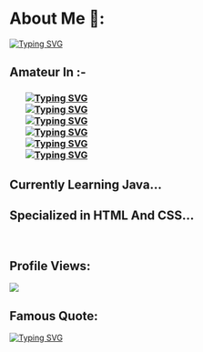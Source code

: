 
<html>
  <head>
    
  </head>
  <body>
    <h1> About Me 📇: </h1>
    <a href="https://git.io/typing-svg"><img src="https://readme-typing-svg.demolab.com?font=Fira+Code&size=22&pause=968&color=3BC0F7&width=435&lines=Hi+I+Am+Sounak+Sarbadhikary;A+Computer+Applications+Student;Coding+Only+For+Fun;Experienced+Webpage+Designer" alt="Typing SVG" /></a>
    <h2>Amateur In :-</h2>
<h3>
    <ul>
      <a href="https://git.io/typing-svg"><img src="https://readme-typing-svg.demolab.com?font=Fira+Code&size=30&pause=1000&color=F77A38&width=435&lines=HTML" alt="Typing SVG" /></a>
<br>
      <a href="https://git.io/typing-svg"><img src="https://readme-typing-svg.demolab.com?font=Fira+Code&size=30&pause=1000&color=2FA9F7&width=435&lines=CSS" alt="Typing SVG" /></a>
<br>
      <a href="https://git.io/typing-svg"><img src="https://readme-typing-svg.demolab.com?font=Fira+Code&size=30&pause=1000&color=F7F43D&width=435&lines=JavaScript+" alt="Typing SVG" /></a>
<br>
      <a href="https://git.io/typing-svg"><img src="https://readme-typing-svg.demolab.com?font=Fira+Code&size=30&pause=1000&color=6CADF7&width=435&lines=Java" alt="Typing SVG" /></a>
<br>
      <a href="https://git.io/typing-svg"><img src="https://readme-typing-svg.demolab.com?font=Fira+Code&size=30&pause=1000&color=B1F7F7&width=435&lines=C" alt="Typing SVG" /></a>
<br>
      <a href="https://git.io/typing-svg"><img src="https://readme-typing-svg.demolab.com?font=Fira+Code&size=30&pause=1000&color=0585F7&width=435&lines=C%2B%2B" alt="Typing SVG" /></a>
    </ul>
</h3>
    <h2>Currently Learning Java...</h2>
    <h2>Specialized in HTML And CSS...</h2>
<br>
<h2>Profile Views:</h2>
<a href="https://visitcount.itsvg.in">
  <img src="https://visitcount.itsvg.in/api?id=sounaksarbadhikary&label=156&color=1&icon=0&pretty=false" />
</a>
<br>
<h2>Famous Quote:</h2>
<a href="https://git.io/typing-svg"><img src="https://readme-typing-svg.demolab.com?font=Fira+Code&size=15&pause=1000&color=F73F22&width=538&height=150&lines=%22Any+One+Can+Write+A+Program+That+The+Computer+Understands%2C;But+A+Good+Programmer+Writes+A+Code+That+A+Human+Understands%22%22" alt="Typing SVG" /></a>
  </body>
</html>

<!---
sounaksarbadhikary/sounaksarbadhikary is a ✨ special ✨ repository because its `README.md` (this file) appears on your GitHub profile.
You can click the Preview link to take a look at your changes.
--->

